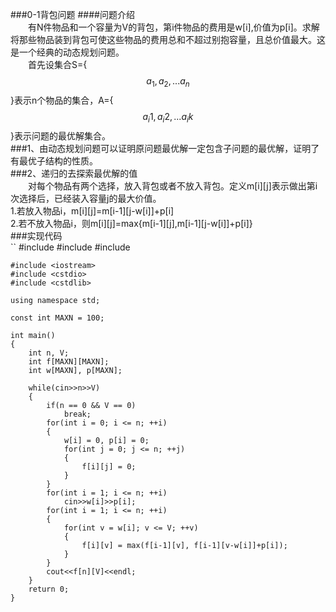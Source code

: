 ###0-1背包问题
####问题介绍<br>
&emsp;&emsp;有N件物品和一个容量为V的背包，第i件物品的费用是w[i],价值为p[i]。求解将那些物品装到背包可使这些物品的费用总和不超过别抱容量，且总价值最大。这是一个经典的动态规划问题。<br>
&emsp;&emsp;首先设集合S={$$a_1,a_2,...a_n$$}表示n个物品的集合，A={$$a_i1,a_i2,...a_ik$$}表示问题的最优解集合。<br>
###1、由动态规划问题可以证明原问题最优解一定包含子问题的最优解，证明了有最优子结构的性质。<br>
###2、递归的去探索最优解的值<br>
&emsp;&emsp;对每个物品有两个选择，放入背包或者不放入背包。定义m[i][j]表示做出第i次选择后，已经装入容量j的最大价值。<br>
1.若放入物品i，m[i][j]=m[i-1][j-w[i]]+p[i]<br>
2.若不放入物品i，则m[i][j]=max{m[i-1][j],m[i-1][j-w[i]]+p[i]}<br>
###实现代码<br>
``
   #include <iostream>
   #include <cstdio>
   #include <cstdlib>
```
#include <iostream>
#include <cstdio>
#include <cstdlib>
 
using namespace std;
 
const int MAXN = 100;
 
int main()
{
    int n, V;
    int f[MAXN][MAXN];
    int w[MAXN], p[MAXN];
 
    while(cin>>n>>V)
    {
        if(n == 0 && V == 0)
            break;
        for(int i = 0; i <= n; ++i)
        {
            w[i] = 0, p[i] = 0;
            for(int j = 0; j <= n; ++j)
            {
                f[i][j] = 0;
            }
        }
        for(int i = 1; i <= n; ++i)
            cin>>w[i]>>p[i];
        for(int i = 1; i <= n; ++i)
        {
            for(int v = w[i]; v <= V; ++v)
            {
                f[i][v] = max(f[i-1][v], f[i-1][v-w[i]]+p[i]);
            }
        }
        cout<<f[n][V]<<endl;
    }
    return 0;
}
```